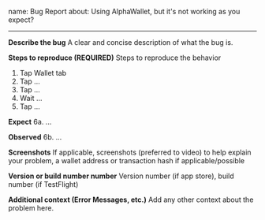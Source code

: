name: Bug Report
about: Using AlphaWallet, but it's not working as you expect?

---

**Describe the bug**
A clear and concise description of what the bug is.

**Steps to reproduce (REQUIRED)**
Steps to reproduce the behavior

1. Tap Wallet tab
2. Tap ...
3. Tap ...
4. Wait ...
5. Tap ...

**Expect**
6a. ...

**Observed**
6b. ...

**Screenshots**
If applicable, screenshots (preferred to video) to help explain your problem, a wallet address or transaction hash if applicable/possible

**Version or build number number**
Version number (if app store), build number (if TestFlight)

**Additional context (Error Messages, etc.)**
Add any other context about the problem here.
